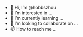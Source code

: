 - 👋 Hi, I’m @hobbszhou
- 👀 I’m interested in ...
- 🌱 I’m currently learning ...
- 💞️ I’m looking to collaborate on ...
- 📫 How to reach me ...

<!---
hobbszhou/hobbszhou is a ✨ special ✨ repository because its `README.md` (this file) appears on your GitHub profile.
You can click the Preview link to take a look at your changes.
--->
